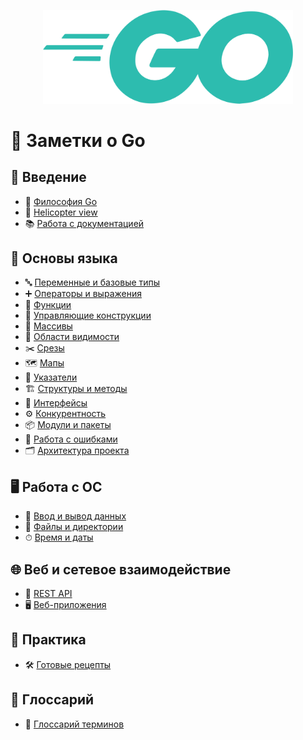 <p align="center">
  <img src="gologo.png" alt="Описание" width="400">
</p>

# 📘 Заметки о Go

## 📖 Введение
- 📜 [Философия Go](docs/intro/philosophy.md)
- 🚁 [Helicopter view](docs/intro/helicopter-view.md)
- 📚 [Работа с документацией](docs/intro/docs.md)

## 🧱 Основы языка
- 🔤 [Переменные и базовые типы](docs/basics/variables.md)
- ➕ [Операторы и выражения](docs/basics/operators-and-expressions.md)
- 🔧 [Функции](docs/basics/functions.md)
- 🔀 [Управляющие конструкции](docs/basics/control.md)
- 📏 [Массивы](docs/basics/arrays.md)
- 👀 [Области видимости](docs/basics/scope.md)
- ✂️ [Срезы](docs/basics/slices.md)
- 🗺 [Мапы](docs/basics/maps.md)
- 📍 [Указатели](docs/basics/pointers.md)
- 🏗 [Структуры и методы](docs/basics/structs.md)
- 🧩 [Интерфейсы](docs/basics/interfaces.md)
- ⚙️ [Конкурентность](docs/basics/concurrency.md)
- 📦 [Модули и пакеты](docs/basics/gomod.md)
- 🚫 [Работа с ошибками](docs/basics/errors.md)
- 🗂 [Архитектура проекта](docs/basics/go-project-architecture.md)

## 🖥 Работа с ОС
- 💾 [Ввод и вывод данных](docs/os/io.md)
- 📂 [Файлы и директории](docs/os/files.md)
- ⏱ [Время и даты](docs/os/time.md)

## 🌐 Веб и сетевое взаимодействие
- 🔗 [REST API](docs/web/rest-api.md)
- 🖥️ [Веб-приложения](docs/web/web-app.md)

## 🧪 Практика
- 🛠 [Готовые рецепты](docs/practice/recipes.md)

## 📘 Глоссарий
- 📖 [Глоссарий терминов](docs/glossary/glossary.md)
